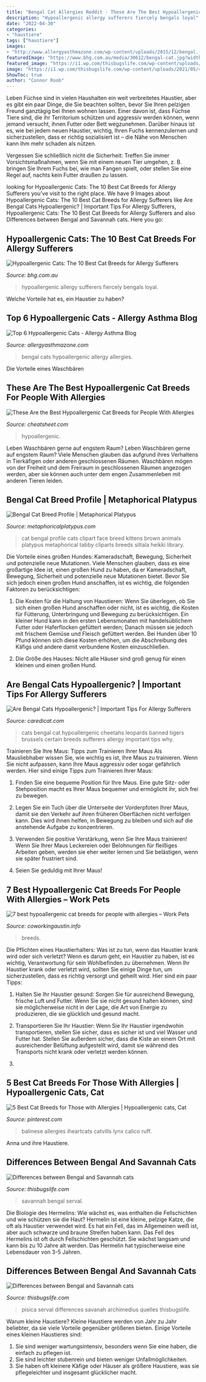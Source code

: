 ```yaml
---
title: "Bengal Cat Allergies Reddit - These Are The Best Hypoallergenic Cat Breeds For People With Allergies"
description: "Hypoallergenic allergy sufferers fiercely bengals loyal"
date: "2022-04-30"
categories:
- "haustiere"
tags: ["haustiere"]
images:
- "http://www.allergyasthmazone.com/wp-content/uploads/2015/12/bengal.jpg"
featuredImage: "https://www.bhg.com.au/media/30612/bengal-cat.jpg?width=720¢er=0.0,0.0"
featured_image: "https://i1.wp.com/thisbugslife.com/wp-content/uploads/2021/05/41602512_428052847720156_6404282819475931136_n.jpg?w=2190&amp;ssl=1"
image: "https://i1.wp.com/thisbugslife.com/wp-content/uploads/2021/05/41602512_428052847720156_6404282819475931136_n.jpg?w=2190&amp;ssl=1"
ShowToc: true
author: "Connor Roob"
---
```



Leben
Füchse sind in vielen Haushalten ein weit verbreitetes Haustier, aber es gibt ein paar Dinge, die Sie beachten sollten, bevor Sie Ihren pelzigen Freund ganztägig bei Ihnen wohnen lassen.
Einer davon ist, dass Füchse Tiere sind, die ihr Territorium schützen und aggressiv werden können, wenn jemand versucht, ihnen Futter oder Bett wegzunehmen. Darüber hinaus ist es, wie bei jedem neuen Haustier, wichtig, Ihren Fuchs kennenzulernen und sicherzustellen, dass er richtig sozialisiert ist – die Nähe von Menschen kann ihm mehr schaden als nützen.

Vergessen Sie schließlich nicht die Sicherheit: Treffen Sie immer Vorsichtsmaßnahmen, wenn Sie mit einem neuen Tier umgehen, z. B. bringen Sie Ihrem Fuchs bei, wie man Fangen spielt, oder stellen Sie eine Regel auf, nachts kein Futter draußen zu lassen.

	

		
looking for Hypoallergenic Cats: The 10 Best Cat Breeds for Allergy Sufferers you've visit to the right place. We have 9 Images about Hypoallergenic Cats: The 10 Best Cat Breeds for Allergy Sufferers like Are Bengal Cats Hypoallergenic? | Important Tips For Allergy Sufferers, Hypoallergenic Cats: The 10 Best Cat Breeds for Allergy Sufferers and also Differences between Bengal and Savannah cats. Here you go:
		
    
## Hypoallergenic Cats: The 10 Best Cat Breeds For Allergy Sufferers

<img loading=lazy src="https://www.bhg.com.au/media/30612/bengal-cat.jpg?width=720¢er=0.0,0.0" onerror="this.onerror=null;this.src='https://tse3.mm.bing.net/th?id=OIP.s9zfJRE1Uj6Oa8zs5PldygHaE8&amp;pid=15.1';" alt="Hypoallergenic Cats: The 10 Best Cat Breeds for Allergy Sufferers">

_Source: bhg.com.au_

>hypoallergenic allergy sufferers fiercely bengals loyal. 

	

Welche Vorteile hat es, ein Haustier zu haben?

    
## Top 6 Hypoallergenic Cats - Allergy Asthma Blog

<img loading=lazy src="http://www.allergyasthmazone.com/wp-content/uploads/2015/12/bengal.jpg" onerror="this.onerror=null;this.src='https://tse1.mm.bing.net/th?id=OIP.cWyVzMsgsu0oXfI3CfecjgHaG9&amp;pid=15.1';" alt="Top 6 Hypoallergenic Cats - Allergy Asthma Blog">

_Source: allergyasthmazone.com_

>bengal cats hypoallergenic allergy allergies. 

	

Die Vorteile eines Waschbären

    
## These Are The Best Hypoallergenic Cat Breeds For People With Allergies

<img loading=lazy src="https://www.cheatsheet.com/wp-content/uploads/2017/11/bengal-cat.jpg?x80684" onerror="this.onerror=null;this.src='https://tse3.mm.bing.net/th?id=OIP.3YNIJgNNzSAZ-QSNdfG29wHaE8&amp;pid=15.1';" alt="These Are the Best Hypoallergenic Cat Breeds for People With Allergies">

_Source: cheatsheet.com_

>hypoallergenic. 

	

Leben Waschbären gerne auf engstem Raum?
Leben Waschbären gerne auf engstem Raum? Viele Menschen glauben das aufgrund ihres Verhaltens in Tierkäfigen oder anderen geschlossenen Räumen. Waschbären mögen von der Freiheit und dem Freiraum in geschlossenen Räumen angezogen werden, aber sie können auch unter dem engen Zusammenleben mit anderen Tieren leiden.

    
## Bengal Cat Breed Profile | Metaphorical Platypus

<img loading=lazy src="https://metaphoricalplatypus.com/wp-content/uploads/2012/12/bengal-cat3.jpg" onerror="this.onerror=null;this.src='https://tse3.mm.bing.net/th?id=OIP.iFEykr4hyW-pwJuOaKZjLwHaHu&amp;pid=15.1';" alt="Bengal Cat Breed Profile | Metaphorical Platypus">

_Source: metaphoricalplatypus.com_

>cat bengal profile cats clipart face breed kittens brown animals platypus metaphorical tabby cliparts breeds siltala heikki library. 

	

Die Vorteile eines großen Hundes: Kameradschaft, Bewegung, Sicherheit und potenzielle neue Mutationen.
Viele Menschen glauben, dass es eine großartige Idee ist, einen großen Hund zu haben, da er Kameradschaft, Bewegung, Sicherheit und potenzielle neue Mutationen bietet. Bevor Sie sich jedoch einen großen Hund anschaffen, ist es wichtig, die folgenden Faktoren zu berücksichtigen:
1) Die Kosten für die Haltung von Haustieren: Wenn Sie überlegen, ob Sie sich einen großen Hund anschaffen oder nicht, ist es wichtig, die Kosten für Fütterung, Unterbringung und Bewegung zu berücksichtigen. Ein kleiner Hund kann in den ersten Lebensmonaten mit handelsüblichem Futter oder Haferflocken gefüttert werden; Danach müssen sie jedoch mit frischem Gemüse und Fleisch gefüttert werden. Bei Hunden über 10 Pfund können sich diese Kosten erhöhen, um die Abschreibung des Käfigs und andere damit verbundene Kosten einzuschließen.

2) Die Größe des Hauses: Nicht alle Häuser sind groß genug für einen kleinen und einen großen Hund.

    
## Are Bengal Cats Hypoallergenic? | Important Tips For Allergy Sufferers

<img loading=lazy src="https://caredicat.com/wp-content/uploads/2020/08/Are-Bengal-Cats-Hypoallergenic.jpg" onerror="this.onerror=null;this.src='https://tse3.mm.bing.net/th?id=OIP.vVs9VPjaG2L5Kj5HlrfUagHaFl&amp;pid=15.1';" alt="Are Bengal Cats Hypoallergenic? | Important Tips For Allergy Sufferers">

_Source: caredicat.com_

>cats bengal cat hypoallergenic cheetahs leopards banned tigers brussels certain breeds sufferers allergy important tips why. 

	

Trainieren Sie Ihre Maus: Tipps zum Trainieren Ihrer Maus
Als Mausliebhaber wissen Sie, wie wichtig es ist, Ihre Maus zu trainieren. Wenn Sie nicht aufpassen, kann Ihre Maus aggressiv oder sogar gefährlich werden. Hier sind einige Tipps zum Trainieren Ihrer Maus:
1. Finden Sie eine bequeme Position für Ihre Maus. Eine gute Sitz- oder Stehposition macht es Ihrer Maus bequemer und ermöglicht ihr, sich frei zu bewegen.

2. Legen Sie ein Tuch über die Unterseite der Vorderpfoten Ihrer Maus, damit sie den Verkehr auf ihren früheren Oberflächen nicht verfolgen kann. Dies wird ihnen helfen, in Bewegung zu bleiben und sich auf die anstehende Aufgabe zu konzentrieren.

3. Verwenden Sie positive Verstärkung, wenn Sie Ihre Maus trainieren! Wenn Sie Ihrer Maus Leckereien oder Belohnungen für fleißiges Arbeiten geben, werden sie eher weiter lernen und Sie belästigen, wenn sie später frustriert sind.

4. Seien Sie geduldig mit Ihrer Maus!

    
## 7 Best Hypoallergenic Cat Breeds For People With Allergies – Work Pets

<img loading=lazy src="https://i0.wp.com/www.hellomagazine.com/imagenes/healthandbeauty/mother-and-baby/20210608114893/best-hypoallergenic-cat-breeds-for-people-with-allergies/0-555-657/bengal-cat-z.jpg?w=1280&amp;resize=1280" onerror="this.onerror=null;this.src='https://tse2.mm.bing.net/th?id=OIP.--xqoP91p7WVSHX8Oqz71gHaE8&amp;pid=15.1';" alt="7 best hypoallergenic cat breeds for people with allergies – Work Pets">

_Source: coworkingaustin.info_

>breeds. 

	

Die Pflichten eines Haustierhalters: Was ist zu tun, wenn das Haustier krank wird oder sich verletzt?
Wenn es darum geht, ein Haustier zu haben, ist es wichtig, Verantwortung für sein Wohlbefinden zu übernehmen. Wenn Ihr Haustier krank oder verletzt wird, sollten Sie einige Dinge tun, um sicherzustellen, dass es richtig versorgt und geheilt wird. Hier sind ein paar Tipps:
1. Halten Sie Ihr Haustier gesund: Sorgen Sie für ausreichend Bewegung, frische Luft und Futter. Wenn Sie sie nicht gesund halten können, sind sie möglicherweise nicht in der Lage, die Art von Energie zu produzieren, die sie glücklich und gesund macht.

2. Transportieren Sie Ihr Haustier: Wenn Sie Ihr Haustier irgendwohin transportieren, stellen Sie sicher, dass es sicher ist und viel Wasser und Futter hat. Stellen Sie außerdem sicher, dass die Kiste an einem Ort mit ausreichender Belüftung aufgestellt wird, damit sie während des Transports nicht krank oder verletzt werden können.

3.

    
## 5 Best Cat Breeds For Those With Allergies | Hypoallergenic Cats, Cat

<img loading=lazy src="https://i.pinimg.com/originals/a0/f8/71/a0f8712343a87f5221b81e8c54728e1a.jpg" onerror="this.onerror=null;this.src='https://tse4.mm.bing.net/th?id=OIP.0UJ_VjSyWUUpU53gvQunJgHaHB&amp;pid=15.1';" alt="5 Best Cat Breeds for Those with Allergies | Hypoallergenic cats, Cat">

_Source: pinterest.com_

>balinese allergies iheartcats catvills lynx calico ruff. 

	

Anna und ihre Haustiere.

    
## Differences Between Bengal And Savannah Cats

<img loading=lazy src="https://i1.wp.com/thisbugslife.com/wp-content/uploads/2021/03/122433177_3649288731759742_6202950879910256561_o.jpg?fit=1080%2C1350&amp;ssl=1" onerror="this.onerror=null;this.src='https://tse2.mm.bing.net/th?id=OIP.r1p4TUaoUZt9gdpl-kUcdgHaJQ&amp;pid=15.1';" alt="Differences between Bengal and Savannah cats">

_Source: thisbugslife.com_

>savannah bengal serval. 

	

Die Biologie des Hermelins: Wie wächst es, was enthalten die Fellschichten und wie schützen sie die Haut?
Hermelin ist eine kleine, pelzige Katze, die oft als Haustier verwendet wird. Es hat ein Fell, das im Allgemeinen weiß ist, aber auch schwarze und braune Streifen haben kann. Das Fell des Hermelins ist oft durch Fellschichten geschützt. Sie wächst langsam und kann bis zu 10 Jahre alt werden. Das Hermelin hat typischerweise eine Lebensdauer von 3-5 Jahren.

    
## Differences Between Bengal And Savannah Cats

<img loading=lazy src="https://i1.wp.com/thisbugslife.com/wp-content/uploads/2021/05/41602512_428052847720156_6404282819475931136_n.jpg?w=2190&amp;ssl=1" onerror="this.onerror=null;this.src='https://tse4.mm.bing.net/th?id=OIP.ETjIGL6jKVt5DYM7XLCSOwHaJ4&amp;pid=15.1';" alt="Differences between Bengal and Savannah cats">

_Source: thisbugslife.com_

>pisica serval differences savanah archimedius quelles thisbugslife. 

	

Warum kleine Haustiere?
Kleine Haustiere werden von Jahr zu Jahr beliebter, da sie viele Vorteile gegenüber größeren bieten. Einige Vorteile eines kleinen Haustieres sind:
1. Sie sind weniger wartungsintensiv, besonders wenn Sie eine haben, die einfach zu pflegen ist.
2. Sie sind leichter stubenrein und bieten weniger Unfallmöglichkeiten.
3. Sie haben oft kleinere Käfige oder Häuser als größere Haustiere, was sie pflegeleichter und insgesamt glücklicher macht.

